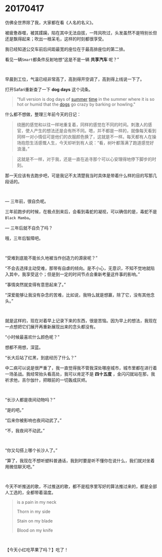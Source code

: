 # 20170417

仿佛全世界除了我，大家都在看《人名的名义》。

被疲惫吞噬，被其蹂躏，陷在其中无法自拔，一阵风吹过，头发虽然不是特别长但还是飘得起来；吹出一根呆毛，这样的时刻都很享受。

我已经知道公交车前后间距最宽的座位在于最高排座位的第二排。

看见一辆`Smart`都条件反射地想“这是不是一辆 **共享汽车** 呢？”

<br/>

早晨到工位，气温已经非常高了，高到得开空调了，高到得上线说一下了。

打开Safari重新查了一下 **dog days** 这个词条。

> "full version is dog days of [summer](http://www.urbandictionary.com/define.php?term=summer) [time](http://www.urbandictionary.com/define.php?term=time) in the summer where it is so hot or humid that the [dogs](http://www.urbandictionary.com/define.php?term=dogs) go crazy by barking or howling."

什么都不想做，整理三年前今天的日记：

> 绕圈的感觉和以往一样地重复着，同样的感觉在不同的时间。刺激人的感官，使人产生的想法还是会有所不同。嗯，并不都是一样的，就像每天看到同样一对小情侣可是他们的衣服颜色换了，这就是不一样。每天都有人在操场抱怨生活感慨人生，今天却听到有人说：“看，树叶都落满了跑道感觉好浪漫。” 

> 这就是不一样，对于我，还是一直在追寻那个可以心安理得地停下脚步的时刻。

那一天应该有去跑步吧，可是我记不太清楚我当时具体是带着什么样的目的写那几段话的。

<br/>

— 三年前，很自负呢。

三年前跑步的时候，在极点到来后，会看到毒蛇的凝视，可以确信的是，毒蛇不是`Black Mamba`。

— 三年后就不自负了吗？

哦，三年后智障吧。

<br/>

“受难到底能不能长久地被当作创造力的源泉呢？”

“不会去选择主动受难，那带有自虐的倾向。是不小心，无意识，不知不觉地就陷入其中，我享受这个；但是到一定的时间节点会重新考量这件事的影响。”

“事情突然就变得有意思起来了。”

“深爱能够让我没有杂念的苦难，比如说，我特么就是想赢，除了它，没有其他念头。”

<br/>

就是这样的，现在对着早上记录下来的东西，很是苦恼。因为早上的想法，我现在一点想把它们展开再重新展现出来的念头都没有。

“小时候最喜欢什么颜色呢？”

想都不用想，深蓝。

“长大后站了红黑，到底经历了什么？”

中二病可以说是很严重了，我一直觉得我不管我深处哪座城市，城市里都在进行着一场圣战。我经常抬头看高处，我可以肯定不是 **四十五度** ，金闪闪就站在那，我祈求他，吉尔伽什，把眼前的一切轰成灰烬。

<br/>

“长沙人都是夜间动物吗？”

“是的吧。”

“后来你被影响也夜间动武了。”

“不，我夜间不动武。”

<br/>

“你又勾搭上哪个长沙人了。”

“算了，我现在不想听塑料普通话，我到时要是听不懂你在说什么，我们就对坐着用微信聊天吧。”

<br/>

今天不听推送的歌，不过推送的歌，都不是程序里写好的算法推过来的，都是全部人工选的，全都带着温度。

> is a pain in my neck 
>
> Thorn in my side 
>
> Stain on my blade 
>
> Blood on my knife 

<br/>

【今天小红吃苹果了吗？】吃了！
